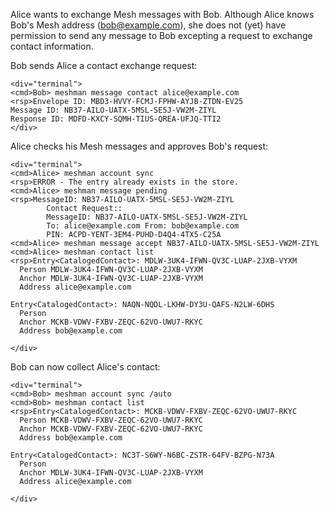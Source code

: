 
Alice wants to exchange Mesh messages with Bob. Although Alice knows Bob's Mesh address 
(bob@example.com), she does not (yet) have permission to send any message to Bob
excepting a request to exchange contact information.

Bob sends Alice a contact exchange request:


~~~~
<div="terminal">
<cmd>Bob> meshman message contact alice@example.com
<rsp>Envelope ID: MBD3-HVVY-FCMJ-FPHW-AYJB-ZTDN-EV25
Message ID: NB37-AILO-UATX-5MSL-SE5J-VW2M-ZIYL
Response ID: MDFD-KXCY-SQMH-TIUS-QREA-UFJQ-TTI2
</div>
~~~~

Alice checks his Mesh messages and approves Bob's request:


~~~~
<div="terminal">
<cmd>Alice> meshman account sync
<rsp>ERROR - The entry already exists in the store.
<cmd>Alice> meshman message pending
<rsp>MessageID: NB37-AILO-UATX-5MSL-SE5J-VW2M-ZIYL
        Contact Request::
        MessageID: NB37-AILO-UATX-5MSL-SE5J-VW2M-ZIYL
        To: alice@example.com From: bob@example.com
        PIN: ACPD-YENT-3EM4-PUHD-D4Q4-4TX5-C25A
<cmd>Alice> meshman message accept NB37-AILO-UATX-5MSL-SE5J-VW2M-ZIYL
<cmd>Alice> meshman contact list
<rsp>Entry<CatalogedContact>: MDLW-3UK4-IFWN-QV3C-LUAP-2JXB-VYXM
  Person MDLW-3UK4-IFWN-QV3C-LUAP-2JXB-VYXM
  Anchor MDLW-3UK4-IFWN-QV3C-LUAP-2JXB-VYXM
  Address alice@example.com

Entry<CatalogedContact>: NAQN-NQDL-LKHW-DY3U-QAFS-N2LW-6DHS
  Person 
  Anchor MCKB-VDWV-FXBV-ZEQC-62VO-UWU7-RKYC
  Address bob@example.com

</div>
~~~~

Bob can now collect Alice's contact:


~~~~
<div="terminal">
<cmd>Bob> meshman account sync /auto
<cmd>Bob> meshman contact list
<rsp>Entry<CatalogedContact>: MCKB-VDWV-FXBV-ZEQC-62VO-UWU7-RKYC
  Person MCKB-VDWV-FXBV-ZEQC-62VO-UWU7-RKYC
  Anchor MCKB-VDWV-FXBV-ZEQC-62VO-UWU7-RKYC
  Address bob@example.com

Entry<CatalogedContact>: NC3T-S6WY-N6BC-ZSTR-64FV-BZPG-N73A
  Person 
  Anchor MDLW-3UK4-IFWN-QV3C-LUAP-2JXB-VYXM
  Address alice@example.com

</div>
~~~~

